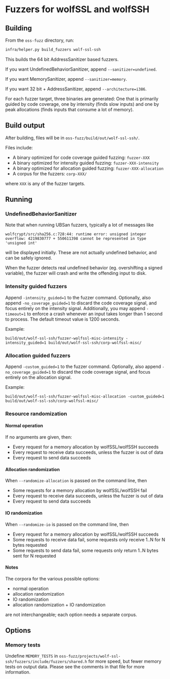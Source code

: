 # Fuzzers for wolfSSL and wolfSSH

## Building

From the ```oss-fuzz``` directory, run:

```sh
infra/helper.py build_fuzzers wolf-ssl-ssh
```

This builds the 64 bit AddressSanitizer based fuzzers.

If you want UndefinedBehaviorSanitizer, append ```--sanitizer=undefined```.

If you want MemorySanitizer, append ```--sanitizer=memory```.

If you want 32 bit + AddressSanitizer, append ```--architecture=i386```.

For each fuzzer target, three binaries are generated: One that is primarily guided by code coverage, one by intensity (finds slow inputs) and one by peak allocations (finds inputs that consume a lot of memory).

## Build output

After building, files will be in ```oss-fuzz/build/out/wolf-ssl-ssh/```.

Files include:

- A binary optimized for code coverage guided fuzzing: ```fuzzer-XXX```
- A binary optimized for intensity guided fuzzing: ```fuzzer-XXX-intensity```
- A binary optimized for allocation guided fuzzing: ```fuzzer-XXX-allocation```
- A corpus for the fuzzers: ```corp-XXX/```

where ```XXX``` is any of the fuzzer targets.

## Running

### UndefinedBehaviorSanitizer

Note that when running UBSan fuzzers, typically a lot of messages like

```
wolfcrypt/src/sha256.c:728:44: runtime error: unsigned integer overflow: 4219830777 + 550611398 cannot be represented in type 'unsigned int'
```

will be displayed initially. These are not actually undefined behavior, and can be safely ignored.

When the fuzzer detects real undefined behavior (eg. overshifting a signed variable), the fuzzer will crash and write the offending input to disk.

### Intensity guided fuzzers

Append ```-intensity_guided=1``` to the fuzzer command. Optionally, also append ```-no_coverage_guided=1``` to discard the code coverage signal, and focus entirely on the intensity signal. Additionally, you may append ```-timeout=1``` to enforce a crash whenever an input takes longer than 1 second to process. The default timeout value is 1200 seconds.

Example:

```
build/out/wolf-ssl-ssh/fuzzer-wolfssl-misc-intensity -intensity_guided=1 build/out/wolf-ssl-ssh/corp-wolfssl-misc/
```

### Allocation guided fuzzers

Append ```-custom_guided=1``` to the fuzzer command. Optionally, also append ```-no_coverage_guided=1``` to discard the code coverage signal, and focus entirely on the allocation signal.

Example:

```
build/out/wolf-ssl-ssh/fuzzer-wolfssl-misc-allocation -custom_guided=1 build/out/wolf-ssl-ssh/corp-wolfssl-misc/
```

### Resource randomization

#### Normal operation

If no arguments are given, then:

- Every request for a memory allocation by wolfSSL/wolfSSH succeeds
- Every request to receive data succeeds, unless the fuzzer is out of data
- Every request to send data succeeds

#### Allocation randomization

When ```--randomize-allocation``` is passed on the command line, then

- Some requests for a memory allocation by wolfSSL/wolfSSH fail
- Every request to receive data succeeds, unless the fuzzer is out of data
- Every request to send data succeeds

#### IO randomization

When ```--randomize-io``` is passed on the command line, then

- Every request for a memory allocation by wolfSSL/wolfSSH succeeds
- Some requests to receive data fail, some requests only receive 1..N for N bytes requested
- Some requests to send data fail, some requests only return 1..N bytes sent for N requested

#### Notes

The corpora for the various possible options:

- normal operation
- allocation randomization
- IO randomization
- allocation randomization + IO randomization

are not interchangeable; each option needs a separate corpus.

## Options

### Memory tests

Undefine ```MEMORY_TESTS``` in ```oss-fuzz/projects/wolf-ssl-ssh/fuzzers/include/fuzzers/shared.h``` for more speed, but fewer memory tests on output data. Please see the comments in that file for more information.
